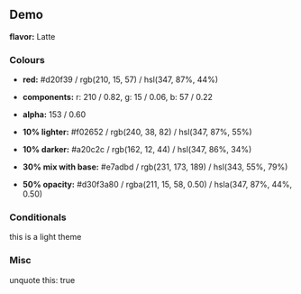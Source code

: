 ## Demo

**flavor:** Latte

### Colours

- **red:**                #d20f39 / rgb(210, 15, 57) / hsl(347, 87%, 44%)
- **components:**         r: 210 / 0.82, g: 15 / 0.06, b: 57 / 0.22
- **alpha:**              153 / 0.60
- **10% lighter:**        #f02652 / rgb(240, 38, 82) / hsl(347, 87%, 55%)
- **10% darker:**         #a20c2c / rgb(162, 12, 44) / hsl(347, 86%, 34%)

- **30% mix with base:**  #e7adbd / rgb(231, 173, 189) / hsl(343, 55%, 79%)

- **50% opacity:**        #d30f3a80 / rgba(211, 15, 58, 0.50) / hsla(347, 87%, 44%, 0.50)

### Conditionals

this is a light theme

### Misc

unquote this: true